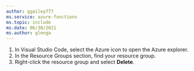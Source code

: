 ```yaml
---
author: ggailey777
ms.service: azure-functions
ms.topic: include
ms.date: 06/30/2021
ms.author: glenga
---
```


1. In Visual Studio Code, select the Azure icon to open the Azure explorer. 
1. In the Resource Groups section, find your resource group.
1. Right-click the resource group and select **Delete**.
